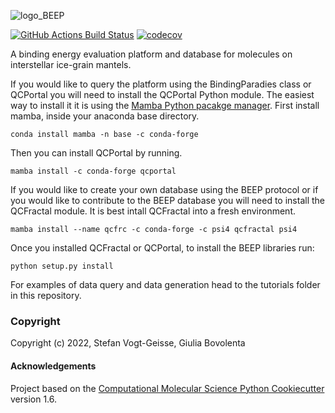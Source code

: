 
![logo_BEEP](https://user-images.githubusercontent.com/7481702/177996659-c3bba391-e779-42e3-9bad-52201b022770.png)

[//]: # (Badges)
[![GitHub Actions Build Status](https://github.com/REPLACE_WITH_OWNER_ACCOUNT/beep/workflows/CI/badge.svg)](https://github.com/REPLACE_WITH_OWNER_ACCOUNT/beep/actions?query=workflow%3ACI)
[![codecov](https://codecov.io/gh/REPLACE_WITH_OWNER_ACCOUNT/BEEP/branch/master/graph/badge.svg)](https://codecov.io/gh/REPLACE_WITH_OWNER_ACCOUNT/BEEP/branch/master)



A binding energy evaluation platform and database for molecules on interstellar ice-grain mantels.

If you would like to query the platform using the BindingParadies class or QCPortal you 
will need to install the  QCPortal Python module. The easiest way to install it it is using the 
[Mamba Python pacakge manager](https://mamba.readthedocs.io/en/latest/index.html). First install mamba, inside
your anaconda base directory.

`conda install mamba -n base -c conda-forge`

Then you can install QCPortal by running. 

`mamba install -c conda-forge qcportal`

If you would like to create your own database using the BEEP protocol or if you would like 
to contribute to the BEEP database you will need to install the QCFractal module. It is best intall
QCFractal into a fresh environment.

`mamba install --name qcfrc -c conda-forge -c psi4 qcfractal psi4`

Once you installed QCFractal or QCPortal, to install the BEEP libraries run:

`python setup.py install`

For examples of data query and data generation head to the tutorials folder in this repository.


### Copyright

Copyright (c) 2022, Stefan Vogt-Geisse, Giulia Bovolenta


#### Acknowledgements
 
Project based on the 
[Computational Molecular Science Python Cookiecutter](https://github.com/molssi/cookiecutter-cms) version 1.6.
